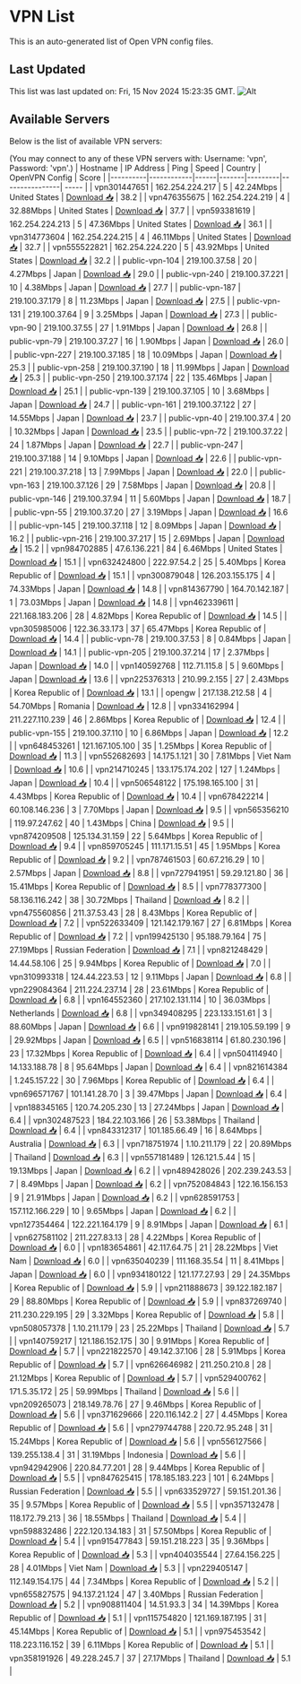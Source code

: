 # VPN List

This is an auto-generated list of Open VPN config files.

## Last Updated

This list was last updated on: Fri, 15 Nov 2024 15:23:35 GMT.
![Alt](https://repobeats.axiom.co/api/embed/186b98318ef1479477931607c1ad7d823f12451f.svg "Repobeats analytics image")

## Available Servers

Below is the list of available VPN servers:

(You may connect to any of these VPN servers with: Username: 'vpn', Password: 'vpn'.)
| Hostname | IP Address | Ping | Speed | Country | OpenVPN Config | Score |
|----------|------------|------|-------|---------|----------------| ----- |
| vpn301447651 | 162.254.224.217 | 5 | 42.24Mbps | United States | [Download 📥](./configs/server_0_US.ovpn) | 38.2 |
| vpn476355675 | 162.254.224.219 | 4 | 32.88Mbps | United States | [Download 📥](./configs/server_1_US.ovpn) | 37.7 |
| vpn593381619 | 162.254.224.213 | 5 | 47.36Mbps | United States | [Download 📥](./configs/server_2_US.ovpn) | 36.1 |
| vpn314773604 | 162.254.224.215 | 4 | 46.11Mbps | United States | [Download 📥](./configs/server_3_US.ovpn) | 32.7 |
| vpn555522821 | 162.254.224.220 | 5 | 43.92Mbps | United States | [Download 📥](./configs/server_4_US.ovpn) | 32.2 |
| public-vpn-104 | 219.100.37.58 | 20 | 4.27Mbps | Japan | [Download 📥](./configs/server_5_JP.ovpn) | 29.0 |
| public-vpn-240 | 219.100.37.221 | 10 | 4.38Mbps | Japan | [Download 📥](./configs/server_6_JP.ovpn) | 27.7 |
| public-vpn-187 | 219.100.37.179 | 8 | 11.23Mbps | Japan | [Download 📥](./configs/server_7_JP.ovpn) | 27.5 |
| public-vpn-131 | 219.100.37.64 | 9 | 3.25Mbps | Japan | [Download 📥](./configs/server_8_JP.ovpn) | 27.3 |
| public-vpn-90 | 219.100.37.55 | 27 | 1.91Mbps | Japan | [Download 📥](./configs/server_9_JP.ovpn) | 26.8 |
| public-vpn-79 | 219.100.37.27 | 16 | 1.90Mbps | Japan | [Download 📥](./configs/server_10_JP.ovpn) | 26.0 |
| public-vpn-227 | 219.100.37.185 | 18 | 10.09Mbps | Japan | [Download 📥](./configs/server_11_JP.ovpn) | 25.3 |
| public-vpn-258 | 219.100.37.190 | 18 | 11.99Mbps | Japan | [Download 📥](./configs/server_12_JP.ovpn) | 25.3 |
| public-vpn-250 | 219.100.37.174 | 22 | 135.46Mbps | Japan | [Download 📥](./configs/server_13_JP.ovpn) | 25.1 |
| public-vpn-139 | 219.100.37.105 | 10 | 3.68Mbps | Japan | [Download 📥](./configs/server_14_JP.ovpn) | 24.7 |
| public-vpn-161 | 219.100.37.122 | 27 | 14.55Mbps | Japan | [Download 📥](./configs/server_15_JP.ovpn) | 23.7 |
| public-vpn-40 | 219.100.37.4 | 20 | 10.32Mbps | Japan | [Download 📥](./configs/server_16_JP.ovpn) | 23.5 |
| public-vpn-72 | 219.100.37.22 | 24 | 1.87Mbps | Japan | [Download 📥](./configs/server_17_JP.ovpn) | 22.7 |
| public-vpn-247 | 219.100.37.188 | 14 | 9.10Mbps | Japan | [Download 📥](./configs/server_18_JP.ovpn) | 22.6 |
| public-vpn-221 | 219.100.37.218 | 13 | 7.99Mbps | Japan | [Download 📥](./configs/server_19_JP.ovpn) | 22.0 |
| public-vpn-163 | 219.100.37.126 | 29 | 7.58Mbps | Japan | [Download 📥](./configs/server_20_JP.ovpn) | 20.8 |
| public-vpn-146 | 219.100.37.94 | 11 | 5.60Mbps | Japan | [Download 📥](./configs/server_21_JP.ovpn) | 18.7 |
| public-vpn-55 | 219.100.37.20 | 27 | 3.19Mbps | Japan | [Download 📥](./configs/server_22_JP.ovpn) | 16.6 |
| public-vpn-145 | 219.100.37.118 | 12 | 8.09Mbps | Japan | [Download 📥](./configs/server_23_JP.ovpn) | 16.2 |
| public-vpn-216 | 219.100.37.217 | 15 | 2.69Mbps | Japan | [Download 📥](./configs/server_24_JP.ovpn) | 15.2 |
| vpn984702885 | 47.6.136.221 | 84 | 6.46Mbps | United States | [Download 📥](./configs/server_25_US.ovpn) | 15.1 |
| vpn632424800 | 222.97.54.2 | 25 | 5.40Mbps | Korea Republic of | [Download 📥](./configs/server_26_KR.ovpn) | 15.1 |
| vpn300879048 | 126.203.155.175 | 4 | 74.33Mbps | Japan | [Download 📥](./configs/server_27_JP.ovpn) | 14.8 |
| vpn814367790 | 164.70.142.187 | 1 | 73.03Mbps | Japan | [Download 📥](./configs/server_28_JP.ovpn) | 14.8 |
| vpn462339611 | 221.168.183.206 | 28 | 4.82Mbps | Korea Republic of | [Download 📥](./configs/server_29_KR.ovpn) | 14.5 |
| vpn305985006 | 122.36.33.173 | 37 | 65.47Mbps | Korea Republic of | [Download 📥](./configs/server_30_KR.ovpn) | 14.4 |
| public-vpn-78 | 219.100.37.53 | 8 | 0.84Mbps | Japan | [Download 📥](./configs/server_31_JP.ovpn) | 14.1 |
| public-vpn-205 | 219.100.37.214 | 17 | 2.37Mbps | Japan | [Download 📥](./configs/server_32_JP.ovpn) | 14.0 |
| vpn140592768 | 112.71.115.8 | 5 | 9.60Mbps | Japan | [Download 📥](./configs/server_33_JP.ovpn) | 13.6 |
| vpn225376313 | 210.99.2.155 | 27 | 2.43Mbps | Korea Republic of | [Download 📥](./configs/server_34_KR.ovpn) | 13.1 |
| opengw | 217.138.212.58 | 4 | 54.70Mbps | Romania | [Download 📥](./configs/server_35_RO.ovpn) | 12.8 |
| vpn334162994 | 211.227.110.239 | 46 | 2.86Mbps | Korea Republic of | [Download 📥](./configs/server_36_KR.ovpn) | 12.4 |
| public-vpn-155 | 219.100.37.110 | 10 | 6.86Mbps | Japan | [Download 📥](./configs/server_37_JP.ovpn) | 12.2 |
| vpn648453261 | 121.167.105.100 | 35 | 1.25Mbps | Korea Republic of | [Download 📥](./configs/server_38_KR.ovpn) | 11.3 |
| vpn552682693 | 14.175.1.121 | 30 | 7.81Mbps | Viet Nam | [Download 📥](./configs/server_39_VN.ovpn) | 10.6 |
| vpn214710245 | 133.175.174.202 | 127 | 1.24Mbps | Japan | [Download 📥](./configs/server_40_JP.ovpn) | 10.4 |
| vpn506548122 | 175.198.165.100 | 31 | 4.43Mbps | Korea Republic of | [Download 📥](./configs/server_41_KR.ovpn) | 10.4 |
| vpn678422214 | 60.108.146.236 | 3 | 7.70Mbps | Japan | [Download 📥](./configs/server_42_JP.ovpn) | 9.5 |
| vpn565356210 | 119.97.247.62 | 40 | 1.43Mbps | China | [Download 📥](./configs/server_43_CN.ovpn) | 9.5 |
| vpn874209508 | 125.134.31.159 | 22 | 5.64Mbps | Korea Republic of | [Download 📥](./configs/server_44_KR.ovpn) | 9.4 |
| vpn859705245 | 111.171.15.51 | 45 | 1.95Mbps | Korea Republic of | [Download 📥](./configs/server_45_KR.ovpn) | 9.2 |
| vpn787461503 | 60.67.216.29 | 10 | 2.57Mbps | Japan | [Download 📥](./configs/server_46_JP.ovpn) | 8.8 |
| vpn727941951 | 59.29.121.80 | 36 | 15.41Mbps | Korea Republic of | [Download 📥](./configs/server_47_KR.ovpn) | 8.5 |
| vpn778377300 | 58.136.116.242 | 38 | 30.72Mbps | Thailand | [Download 📥](./configs/server_48_TH.ovpn) | 8.2 |
| vpn475560856 | 211.37.53.43 | 28 | 8.43Mbps | Korea Republic of | [Download 📥](./configs/server_49_KR.ovpn) | 7.2 |
| vpn522633409 | 121.142.179.167 | 27 | 6.81Mbps | Korea Republic of | [Download 📥](./configs/server_50_KR.ovpn) | 7.2 |
| vpn199425130 | 95.188.79.164 | 75 | 27.19Mbps | Russian Federation | [Download 📥](./configs/server_51_RU.ovpn) | 7.1 |
| vpn821248429 | 14.44.58.106 | 25 | 9.94Mbps | Korea Republic of | [Download 📥](./configs/server_52_KR.ovpn) | 7.0 |
| vpn310993318 | 124.44.223.53 | 12 | 9.11Mbps | Japan | [Download 📥](./configs/server_53_JP.ovpn) | 6.8 |
| vpn229084364 | 211.224.237.14 | 28 | 23.61Mbps | Korea Republic of | [Download 📥](./configs/server_54_KR.ovpn) | 6.8 |
| vpn164552360 | 217.102.131.114 | 10 | 36.03Mbps | Netherlands | [Download 📥](./configs/server_55_NL.ovpn) | 6.8 |
| vpn349408295 | 223.133.151.61 | 3 | 88.60Mbps | Japan | [Download 📥](./configs/server_56_JP.ovpn) | 6.6 |
| vpn919828141 | 219.105.59.199 | 9 | 29.92Mbps | Japan | [Download 📥](./configs/server_57_JP.ovpn) | 6.5 |
| vpn516838114 | 61.80.230.196 | 23 | 17.32Mbps | Korea Republic of | [Download 📥](./configs/server_58_KR.ovpn) | 6.4 |
| vpn504114940 | 14.133.188.78 | 8 | 95.64Mbps | Japan | [Download 📥](./configs/server_59_JP.ovpn) | 6.4 |
| vpn821614384 | 1.245.157.22 | 30 | 7.96Mbps | Korea Republic of | [Download 📥](./configs/server_60_KR.ovpn) | 6.4 |
| vpn696571767 | 101.141.28.70 | 3 | 39.47Mbps | Japan | [Download 📥](./configs/server_61_JP.ovpn) | 6.4 |
| vpn188345165 | 120.74.205.230 | 13 | 27.24Mbps | Japan | [Download 📥](./configs/server_62_JP.ovpn) | 6.4 |
| vpn302487523 | 184.22.103.166 | 26 | 53.38Mbps | Thailand | [Download 📥](./configs/server_63_TH.ovpn) | 6.4 |
| vpn843312317 | 101.185.66.49 | 16 | 8.64Mbps | Australia | [Download 📥](./configs/server_64_AU.ovpn) | 6.3 |
| vpn718751974 | 1.10.211.179 | 22 | 20.89Mbps | Thailand | [Download 📥](./configs/server_65_TH.ovpn) | 6.3 |
| vpn557181489 | 126.121.5.44 | 15 | 19.13Mbps | Japan | [Download 📥](./configs/server_66_JP.ovpn) | 6.2 |
| vpn489428026 | 202.239.243.53 | 7 | 8.49Mbps | Japan | [Download 📥](./configs/server_67_JP.ovpn) | 6.2 |
| vpn752084843 | 122.16.156.153 | 9 | 21.91Mbps | Japan | [Download 📥](./configs/server_68_JP.ovpn) | 6.2 |
| vpn628591753 | 157.112.166.229 | 10 | 9.65Mbps | Japan | [Download 📥](./configs/server_69_JP.ovpn) | 6.2 |
| vpn127354464 | 122.221.164.179 | 9 | 8.91Mbps | Japan | [Download 📥](./configs/server_70_JP.ovpn) | 6.1 |
| vpn627581102 | 211.227.83.13 | 28 | 4.22Mbps | Korea Republic of | [Download 📥](./configs/server_71_KR.ovpn) | 6.0 |
| vpn183654861 | 42.117.64.75 | 21 | 28.22Mbps | Viet Nam | [Download 📥](./configs/server_72_VN.ovpn) | 6.0 |
| vpn635040239 | 111.168.35.54 | 11 | 8.41Mbps | Japan | [Download 📥](./configs/server_73_JP.ovpn) | 6.0 |
| vpn934180122 | 121.177.27.93 | 29 | 24.35Mbps | Korea Republic of | [Download 📥](./configs/server_74_KR.ovpn) | 5.9 |
| vpn211888673 | 39.122.182.187 | 29 | 88.80Mbps | Korea Republic of | [Download 📥](./configs/server_75_KR.ovpn) | 5.9 |
| vpn837269740 | 211.230.229.195 | 29 | 3.32Mbps | Korea Republic of | [Download 📥](./configs/server_76_KR.ovpn) | 5.8 |
| vpn508057378 | 1.10.211.179 | 23 | 25.22Mbps | Thailand | [Download 📥](./configs/server_77_TH.ovpn) | 5.7 |
| vpn140759217 | 121.186.152.175 | 30 | 9.91Mbps | Korea Republic of | [Download 📥](./configs/server_78_KR.ovpn) | 5.7 |
| vpn221822570 | 49.142.37.106 | 28 | 5.91Mbps | Korea Republic of | [Download 📥](./configs/server_79_KR.ovpn) | 5.7 |
| vpn626646982 | 211.250.210.8 | 28 | 21.12Mbps | Korea Republic of | [Download 📥](./configs/server_80_KR.ovpn) | 5.7 |
| vpn529400762 | 171.5.35.172 | 25 | 59.99Mbps | Thailand | [Download 📥](./configs/server_81_TH.ovpn) | 5.6 |
| vpn209265073 | 218.149.78.76 | 27 | 9.46Mbps | Korea Republic of | [Download 📥](./configs/server_82_KR.ovpn) | 5.6 |
| vpn371629666 | 220.116.142.2 | 27 | 4.45Mbps | Korea Republic of | [Download 📥](./configs/server_83_KR.ovpn) | 5.6 |
| vpn279744788 | 220.72.95.248 | 31 | 15.24Mbps | Korea Republic of | [Download 📥](./configs/server_84_KR.ovpn) | 5.6 |
| vpn556127566 | 139.255.138.4 | 31 | 31.19Mbps | Indonesia | [Download 📥](./configs/server_85_ID.ovpn) | 5.6 |
| vpn942942906 | 220.84.77.201 | 28 | 9.44Mbps | Korea Republic of | [Download 📥](./configs/server_86_KR.ovpn) | 5.5 |
| vpn847625415 | 178.185.183.223 | 101 | 6.24Mbps | Russian Federation | [Download 📥](./configs/server_87_RU.ovpn) | 5.5 |
| vpn633529727 | 59.151.201.36 | 35 | 9.57Mbps | Korea Republic of | [Download 📥](./configs/server_88_KR.ovpn) | 5.5 |
| vpn357132478 | 118.172.79.213 | 36 | 18.55Mbps | Thailand | [Download 📥](./configs/server_89_TH.ovpn) | 5.4 |
| vpn598832486 | 222.120.134.183 | 31 | 57.50Mbps | Korea Republic of | [Download 📥](./configs/server_90_KR.ovpn) | 5.4 |
| vpn915477843 | 59.151.218.223 | 35 | 9.36Mbps | Korea Republic of | [Download 📥](./configs/server_91_KR.ovpn) | 5.3 |
| vpn404035544 | 27.64.156.225 | 28 | 4.01Mbps | Viet Nam | [Download 📥](./configs/server_92_VN.ovpn) | 5.3 |
| vpn229405147 | 112.149.154.175 | 44 | 7.34Mbps | Korea Republic of | [Download 📥](./configs/server_93_KR.ovpn) | 5.2 |
| vpn655827575 | 94.137.21.124 | 47 | 3.40Mbps | Russian Federation | [Download 📥](./configs/server_94_RU.ovpn) | 5.2 |
| vpn908811404 | 14.51.93.3 | 34 | 14.39Mbps | Korea Republic of | [Download 📥](./configs/server_95_KR.ovpn) | 5.1 |
| vpn115754820 | 121.169.187.195 | 31 | 45.14Mbps | Korea Republic of | [Download 📥](./configs/server_96_KR.ovpn) | 5.1 |
| vpn975453542 | 118.223.116.152 | 39 | 6.11Mbps | Korea Republic of | [Download 📥](./configs/server_97_KR.ovpn) | 5.1 |
| vpn358191926 | 49.228.245.7 | 37 | 27.17Mbps | Thailand | [Download 📥](./configs/server_98_TH.ovpn) | 5.1 |
